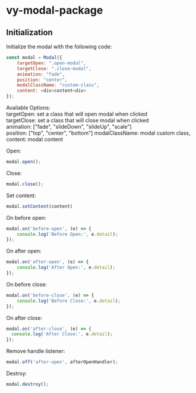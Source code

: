 # vy-modal-package

## Initialization

Initialize the modal with the following code:

```javascript
const modal = Modal({
    targetOpen: ".open-modal",
    targetClose: ".close-modal",
    animation: "fade",
    position: "center",
    modalClassName: "custom-class",
    content: <div>content<div>
});
```
Available Options:</br>
targetOpen: set a class that will open modal when clicked</br>
targetClose: set a class that will close modal when clicked</br>
animation: ["fade", "slideDown", "slideUp", "scale"] </br>
position: ["top", "center", "bottom"]
modalClassName: modal custom class,
content: modal content

Open:</br>
```javascript
modal.open();
```
Close:</br>
```javascript
modal.close();
```
Set content:</br>
```javascript
modal.setContent(content)
```
On before open:</br>
```javascript
modal.on('before-open', (e) => {
    console.log('Before Open:', e.detail);
});
```
On after open:</br>
```javascript
modal.on('after-open', (e) => {
    console.log('After Open:', e.detail);
});
```
On before close:</br>
```javascript
modal.on('before-close', (e) => {
    console.log('Before Close:', e.detail);
});
```
On after close:</br>
```javascript
modal.on('after-close', (e) => {
  console.log('After Close:', e.detail);
});
```
Remove handle listener:</br>
```javascript
modal.off('after-open', afterOpenHandler);
```
Destroy:</br>
```javascript
modal.destroy();
```
